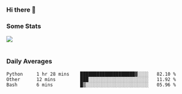 ### Hi there 👋

<!--
**haruishi43/haruishi43** is a ✨ _special_ ✨ repository because its `README.md` (this file) appears on your GitHub profile.

Here are some ideas to get you started:

- 🔭 I’m currently working on ...
- 🌱 I’m currently learning ...
- 👯 I’m looking to collaborate on ...
- 🤔 I’m looking for help with ...
- 💬 Ask me about ...
- 📫 How to reach me: ...
- 😄 Pronouns: ...
- ⚡ Fun fact: ...
-->

### Some Stats
<div>
  <img align="center" src="https://github-readme-stats.vercel.app/api?username=haruishi43&count_private=true&show_icons=true" />
</div>

</br>

### Daily Averages

<!--START_SECTION:waka-->
```text
Python     1 hr 28 mins    ████████████████████▓░░░░   82.10 % 
Other      12 mins         ███░░░░░░░░░░░░░░░░░░░░░░   11.92 % 
Bash       6 mins          █▒░░░░░░░░░░░░░░░░░░░░░░░   05.96 % 
```
<!--END_SECTION:waka-->
